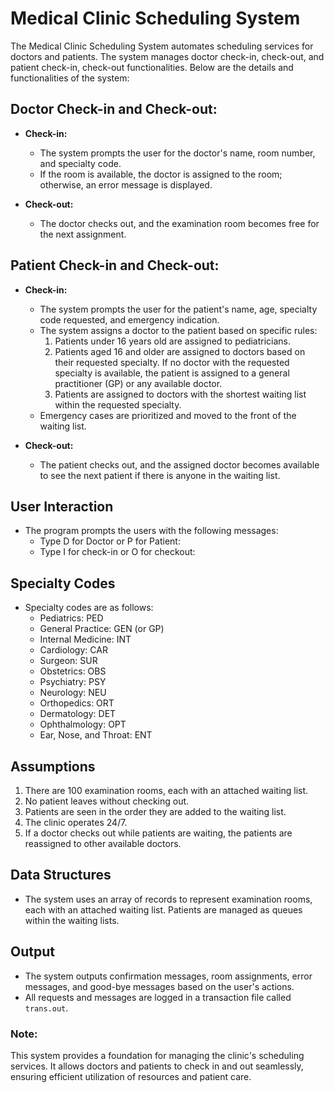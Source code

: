 # Medical Clinic Scheduling System

The Medical Clinic Scheduling System automates scheduling services for doctors and patients. The system manages doctor check-in, check-out, and patient check-in, check-out functionalities. Below are the details and functionalities of the system:

## Doctor Check-in and Check-out:

- **Check-in:**
  - The system prompts the user for the doctor's name, room number, and specialty code.
  - If the room is available, the doctor is assigned to the room; otherwise, an error message is displayed.
  
- **Check-out:**
  - The doctor checks out, and the examination room becomes free for the next assignment.

## Patient Check-in and Check-out:

- **Check-in:**
  - The system prompts the user for the patient's name, age, specialty code requested, and emergency indication.
  - The system assigns a doctor to the patient based on specific rules:
    1. Patients under 16 years old are assigned to pediatricians.
    2. Patients aged 16 and older are assigned to doctors based on their requested specialty. If no doctor with the requested specialty is available, the patient is assigned to a general practitioner (GP) or any available doctor.
    3. Patients are assigned to doctors with the shortest waiting list within the requested specialty.
  - Emergency cases are prioritized and moved to the front of the waiting list.

- **Check-out:**
  - The patient checks out, and the assigned doctor becomes available to see the next patient if there is anyone in the waiting list.

## User Interaction

- The program prompts the users with the following messages:
  - Type D for Doctor or P for Patient:
  - Type I for check-in or O for checkout:

## Specialty Codes

- Specialty codes are as follows:
  - Pediatrics: PED
  - General Practice: GEN (or GP)
  - Internal Medicine: INT
  - Cardiology: CAR
  - Surgeon: SUR
  - Obstetrics: OBS
  - Psychiatry: PSY
  - Neurology: NEU
  - Orthopedics: ORT
  - Dermatology: DET
  - Ophthalmology: OPT
  - Ear, Nose, and Throat: ENT

## Assumptions

1. There are 100 examination rooms, each with an attached waiting list.
2. No patient leaves without checking out.
3. Patients are seen in the order they are added to the waiting list.
4. The clinic operates 24/7.
5. If a doctor checks out while patients are waiting, the patients are reassigned to other available doctors.

## Data Structures

- The system uses an array of records to represent examination rooms, each with an attached waiting list. Patients are managed as queues within the waiting lists.

## Output

- The system outputs confirmation messages, room assignments, error messages, and good-bye messages based on the user's actions.
- All requests and messages are logged in a transaction file called `trans.out`.

### Note:

This system provides a foundation for managing the clinic's scheduling services. It allows doctors and patients to check in and out seamlessly, ensuring efficient utilization of resources and patient care.

